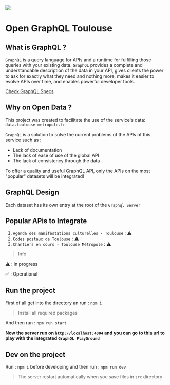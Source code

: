 ![](https://graphql.org/img/og_image.png)
# Open GraphQL Toulouse

## What is GraphQL ?
`GraphQL` is a query language for APIs and a runtime for fulfilling those queries with your existing data. `GraphQL` provides a complete and understandable description of the data in your API, gives clients the power to ask for exactly what they need and nothing more, makes it easier to evolve APIs over time, and enables powerful developer tools.

[Check GraphQL Specs](https://graphql.org)

## Why on Open Data ?
This project was created to facilitate the use of the service's data: `data.toulouse-metropole.fr`

`GraphQL` is a solution to solve the current problems of the APIs of this service such as : 
- Lack of documentation
- The lack of ease of use of the global API
- The lack of consistency through the data

To offer a quality and useful GraphQL API, only the APIs on the most "popular" datasets will be integrated!

## GraphQL Design
Each dataset has its own entry at the root of the `Graphql Server`


## Popular APis to Integrate
1. `Agenda des manifestations culturelles - Toulouse` : ⚠️
2. `Codes postaux de Toulouse` : ⚠️
3. `Chantiers en cours - Toulouse Métropole` : ⚠️

> Info

⚠️ : in progress

✅ : Operational

## Run the project
First of all get into the directory an run :
`npm i`
> Install all required packages

And then run : 
`npm run start`

**Now the server run on `http://localhost:4004` and you can go to this url to play with the integrated `GraphQL PlayGround`**

## Dev on the project
Run : `npm i` before developing and then run : `npm run dev`
> The server restart automatically when you save files in `src` directory